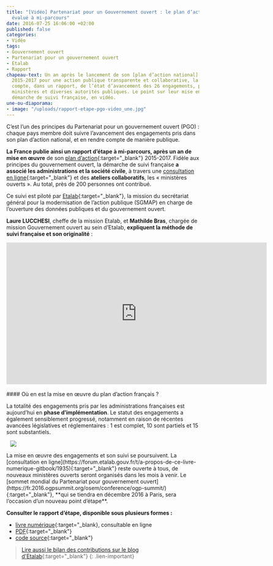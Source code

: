 ```yaml
---
title: "[Vidéo] Partenariat pour un Gouvernement ouvert : le plan d’action français
  évalué à mi-parcours"
date: 2016-07-25 16:06:00 +02:00
published: false
categories:
- Vidéo
tags:
- Gouvernement ouvert
- Partenariat pour un gouvernement ouvert
- Etalab
- Rapport
chapeau-text: Un an après le lancement de son [plan d’action national](http://www.modernisation.gouv.fr/laction-publique-se-transforme/en-ouvrant-les-donnees-publiques/gouvernement-ouvert-la-france-publie-son-plan-daction-national-ogp){:target="-blank"}
  2015-2017 pour une action publique transparente et collaborative, la France rend
  compte, dans un rapport, de l’état d’avancement des 26 engagements, portés par 10
  ministères et diverses autorités publiques. Le point sur leur mise en œuvre et la
  démarche de suivi française, en vidéo.
une-ou-diaporama:
- image: "/uploads/rapport-etape-pgo-video_une.jpg"
---
```


C’est l’un des principes du Partenariat pour un gouvernement ouvert (PGO) : chaque pays membre doit suivre l’avancement des engagements pris dans son plan d’action national, et en rendre compte de manière publique.

**La France publie ainsi un rapport d’étape à mi-parcours, après un an de mise en œuvre** de son [plan d’action](https://www.modernisation.gouv.fr/home/gouvernement-ouvert-la-france-publie-son-plan-daction-national-ogp){:target="_blank"} 2015-2017. Fidèle aux principes du gouvernement ouvert, la démarche de suivi française **a associé les administrations et la société civile**, à travers une [consultation en ligne](https://forum.etalab.gouv.fr/c/gouvernement-ouvert/suivi){:target="_blank"} et des **ateliers collaboratifs**, les « ministères ouverts ». Au total, près de 200 personnes ont contribué.

Ce suivi est piloté par [Etalab](http://www.etalab.gouv.fr/){:target="_blank"}, la mission du secrétariat général pour la modernisation de l’action publique (SGMAP) en charge de l’ouverture des données publiques et du gouvernement ouvert.

**Laure LUCCHESI**, cheffe de la mission Etalab, et **Mathilde Bras**, chargée de mission Gouvernement ouvert au sein d’Etalab, **expliquent la méthode de suivi française et son originalité** :<br>

<iframe frameborder="0" width="680" height="370" src="https://www.dailymotion.com/embed/video/x4lpew3" allowfullscreen allow="autoplay"></iframe>
<br>
<br>
#### Où en est la mise en œuvre du plan d’action français ?

La totalité des engagements pris par les administrations françaises est aujourd’hui en **phase d’implémentation**. Le statut des engagements a également sensiblement progressé, notamment en raison de récentes avancées législatives et réglementaires : 1 est complet, 10 sont partiels et 15 sont substantiels.

<figure class='image-right' style='width: 40%; margin-left: 10px;'><img src="/uploads/couv-final-rapport_autoevaluation_vblogpost-300x267.png"/>
</figure>La mise en œuvre des engagements et son suivi se poursuivent. La [consultation en ligne](https://forum.etalab.gouv.fr/t/a-propos-de-ce-livre-numerique-gitbook/1935){:target="_blank"} reste ouverte à tous, de nouveaux ministères ouverts seront organisés dans les mois à venir. Le [sommet mondial du Partenariat pour gouvernement ouvert](https://fr.2016.ogpsummit.org/osem/conference/ogp-summit/){:target="_blank"}, **qui se tiendra en décembre 2016 à Paris, sera l’occasion d’un nouveau point d’étape**.

**Consulter le rapport d’étape, disponible sous plusieurs formes :**
* [livre numérique](https://suivi-gouvernement-ouvert.etalab.gouv.fr/fr/){:target="_blank}, consultable en ligne
* [PDF](https://suivi-gouvernement-ouvert.etalab.gouv.fr/fr/suivi-plan-ogp-2015-2017_fr.pdf){:target="_blank"}
* [code source](https://framagit.org/etalab/suivi-plan-ogp-2015-2017/blob/master/fr/README.md){:target="_blank"}

> [Lire aussi le bilan des contributions sur le blog d'Etalab](https://www.etalab.gouv.fr/pgo-publication-du-rapport-detape-du-plan-daction-national-2015-2017){:target="_blank"}
{: .lien-important}
